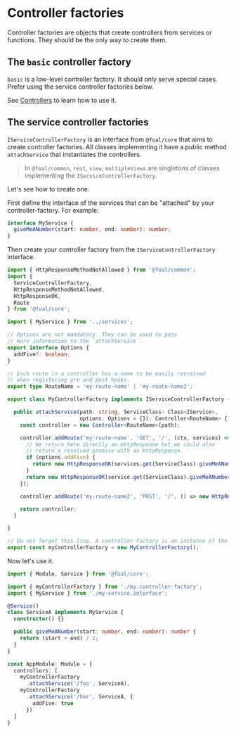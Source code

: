 # Controller factories

Controller factories are objects that create controllers from services or functions. They should be the only way to create them.

## The `basic` controller factory

`basic` is a low-level controller factory. It should only serve special cases. Prefer using the service controller factories below.

See [Controllers](../basics/controllers.md) to learn how to use it.

## The service controller factories

`IServiceControllerFactory` is an interface from `@foal/core` that aims to create controller factories. All classes implementing it have a public method `attachService` that instantiates the controllers.

> In `@foal/common`, `rest`, `view`, `multipleViews` are singletons of classes implementing the `IServiceControllerFactory`.

Let's see how to create one.

First define the interface of the services that can be "attached" by your controller-factory. For example:

```typescript
interface MyService {
  giveMeANumber(start: number, end: number): number;
}
```

Then create your controller factory from the `IServiceControllerFactory` interface.

```typescript
import { HttpResponseMethodNotAllowed } from '@foal/common';
import {
  ServiceControllerFactory,
  HttpResponseMethodNotAllowed,
  HttpResponseOK,
  Route
} from '@foal/core';

import { MyService } from '../services';

// Options are not mandatory. They can be used to pass
// more information to the `attachService`.
export interface Options {
  addFive?: boolean;
}

// Each route in a controller has a name to be easily retreived
// when registering pre and post hooks.
export type RouteName = 'my-route-name' | 'my-route-name2';

export class MyControllerFactory implements IServiceControllerFactory {

  public attachService(path: string, ServiceClass: Class<IService>,
                       options: Options = {}): Controller<RouteName> {
    const controller = new Controller<RouteName>(path);

    controller.addRoute('my-route-name', 'GET', '/', (ctx, services) => {
      // We return here directly an HttpResponse but we could also
      // return a resolved promise with an HttpResponse.
      if (options.addFive) {
        return new HttpResponseOK(services.get(ServiceClass).giveMeANumber(5, 10) + 5);
      }
      return new HttpResponseOK(service.get(ServiceClass).giveMeANumber(5, 10));
    });

    controller.addRoute('my-route-name2', 'POST', '/', () => new HttpResponseMethodNotAllowed());

    return controller;
  }

}

// Do not forget this line. A controller factory is an instance of the class, not the class itself.
export const myControllerFactory = new MyControllerFactory();
```

Now let's use it.

```typescript
import { Module, Service } from '@foal/core';

import { myControllerFactory } from './my.controller-factory';
import { MyService } from './my-service.interface';

@Service()
class ServiceA implements MyService {
  constructor() {}

  public giveMeANumber(start: number, end: number): number {
    return (start + end) / 2;
  }
}

const AppModule: Module = {
  controllers: [
    myControllerFactory
      .attachService('/foo', ServiceA),
    myControllerFactory
      .attachService('/bar', ServiceA, {
        addFive: true
      })
  ]
}
```